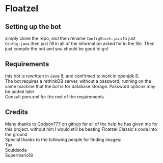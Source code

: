 # Floatzel
## Setting up the bot
simply clone the repo, and then rename `ConfigStock.java` to just `Config.java` then just fill in all of the information asked for in the file. Then just compile the bot and you should be good to go!
## Requirements
this bot is rewritten in Java 8, and confirmed to work in openjdk 8.<br>
The bot requires a rethinkDB server, without a password, running on the same machine that the bot is for database storage. Password options may be added later<br>
Consult pom.xml for the rest of the requirements
## Credits
Many thanks to [Godson777 on github](https://github.com/Godson777) for all of the help he has given me for this project. without him I would still be beating Floatzel Classic's code into the ground<br>
Special thanks to the following people for finding images:<br>
Tax.<br>
Squidsoda<br>
Supermario18
